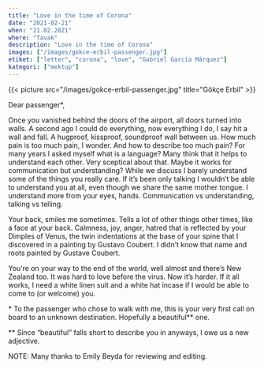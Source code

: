 ```yaml
---
title: "Love in the time of Corona"
date: "2021-02-21"
when: "21.02.2021"
where: "Tavak"
description: "Love in the time of Corona"
images: ["/images/gokce-erbil-passenger.jpg"]
etiket: ["letter", "corona", "love", "Gabriel García Márquez"]
kategori: ["mektup"]
---
```


{{< picture src="/images/gokce-erbil-passenger.jpg" title="Gökçe Erbil" >}}

Dear passenger\*,

Once you vanished behind the doors of the airport, all doors turned into walls. A second ago I could do everything, now everything I do, I say hit a wall and fall. A hugproof, kissproof, soundproof wall between us. How much pain is too much pain, I wonder. And how to describe too much pain? For many years I asked myself what is a language? Many think that it helps to understand each other. Very sceptical about that. Maybe it works for communication but understanding? While we discuss I barely understand some of the things you really care. If it’s been only talking I wouldn’t be able to understand you at all, even though we share the same mother tongue. I understand more from your eyes, hands. Communication vs understanding, talking vs telling.

<!--more-->

Your back, smiles me sometimes. Tells a lot of other things other times, like a face at your back. Calmness, joy, anger, hatred that is reflected by your Dimples of Venus, the twin indentations at the base of your spine that I discovered in a painting by Gustavo Coubert. I didn’t know that name and roots painted by Gustave Coubert.

You’re on your way to the end of the world, well almost and there’s New Zealand too. It was hard to love before the virus. Now it’s harder. If it all works, I need a white linen suit and a white hat incase if I would be able to come to (or welcome) you.

\* To the passenger who chose to walk with me, this is your very first call on board to an unknown destination. Hopefully a beautiful\*\* one.

\*\* Since “beautiful” falls short to describe you in anyways, I owe us a new adjective.

NOTE: Many thanks to Emily Beyda for reviewing and editing.
